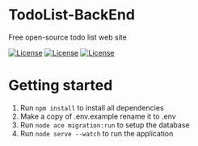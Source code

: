 # TodoList-BackEnd

Free open-source todo list web site

[![License](https://img.shields.io/badge/License-MIT-blue)](LICENSE)
[![License](https://img.shields.io/badge/language-JavaScript-informational)](https://en.wikipedia.org/wiki/JavaScript)
[![License](https://img.shields.io/badge/-RESTful-success)](https://pt.wikipedia.org/wiki/REST)

# Getting started

1. Run `npm install` to install all dependencies
2. Make a copy of .env.example rename it to .env
3. Run `node ace migration:run` to setup the database
4. Run `node serve --watch` to run the application
